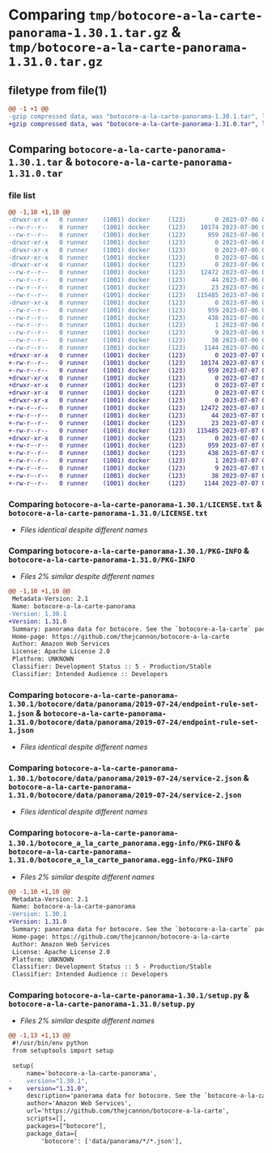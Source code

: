 # Comparing `tmp/botocore-a-la-carte-panorama-1.30.1.tar.gz` & `tmp/botocore-a-la-carte-panorama-1.31.0.tar.gz`

## filetype from file(1)

```diff
@@ -1 +1 @@
-gzip compressed data, was "botocore-a-la-carte-panorama-1.30.1.tar", last modified: Thu Jul  6 01:45:17 2023, max compression
+gzip compressed data, was "botocore-a-la-carte-panorama-1.31.0.tar", last modified: Fri Jul  7 01:44:09 2023, max compression
```

## Comparing `botocore-a-la-carte-panorama-1.30.1.tar` & `botocore-a-la-carte-panorama-1.31.0.tar`

### file list

```diff
@@ -1,18 +1,18 @@
-drwxr-xr-x   0 runner    (1001) docker     (123)        0 2023-07-06 01:45:17.330996 botocore-a-la-carte-panorama-1.30.1/
--rw-r--r--   0 runner    (1001) docker     (123)    10174 2023-07-06 01:45:17.000000 botocore-a-la-carte-panorama-1.30.1/LICENSE.txt
--rw-r--r--   0 runner    (1001) docker     (123)      959 2023-07-06 01:45:17.330996 botocore-a-la-carte-panorama-1.30.1/PKG-INFO
-drwxr-xr-x   0 runner    (1001) docker     (123)        0 2023-07-06 01:45:17.330996 botocore-a-la-carte-panorama-1.30.1/botocore/
-drwxr-xr-x   0 runner    (1001) docker     (123)        0 2023-07-06 01:45:17.330996 botocore-a-la-carte-panorama-1.30.1/botocore/data/
-drwxr-xr-x   0 runner    (1001) docker     (123)        0 2023-07-06 01:45:17.330996 botocore-a-la-carte-panorama-1.30.1/botocore/data/panorama/
-drwxr-xr-x   0 runner    (1001) docker     (123)        0 2023-07-06 01:45:17.330996 botocore-a-la-carte-panorama-1.30.1/botocore/data/panorama/2019-07-24/
--rw-r--r--   0 runner    (1001) docker     (123)    12472 2023-07-06 01:44:40.000000 botocore-a-la-carte-panorama-1.30.1/botocore/data/panorama/2019-07-24/endpoint-rule-set-1.json
--rw-r--r--   0 runner    (1001) docker     (123)       44 2023-07-06 01:44:40.000000 botocore-a-la-carte-panorama-1.30.1/botocore/data/panorama/2019-07-24/examples-1.json
--rw-r--r--   0 runner    (1001) docker     (123)       23 2023-07-06 01:44:40.000000 botocore-a-la-carte-panorama-1.30.1/botocore/data/panorama/2019-07-24/paginators-1.json
--rw-r--r--   0 runner    (1001) docker     (123)   115485 2023-07-06 01:44:40.000000 botocore-a-la-carte-panorama-1.30.1/botocore/data/panorama/2019-07-24/service-2.json
-drwxr-xr-x   0 runner    (1001) docker     (123)        0 2023-07-06 01:45:17.330996 botocore-a-la-carte-panorama-1.30.1/botocore_a_la_carte_panorama.egg-info/
--rw-r--r--   0 runner    (1001) docker     (123)      959 2023-07-06 01:45:17.000000 botocore-a-la-carte-panorama-1.30.1/botocore_a_la_carte_panorama.egg-info/PKG-INFO
--rw-r--r--   0 runner    (1001) docker     (123)      438 2023-07-06 01:45:17.000000 botocore-a-la-carte-panorama-1.30.1/botocore_a_la_carte_panorama.egg-info/SOURCES.txt
--rw-r--r--   0 runner    (1001) docker     (123)        1 2023-07-06 01:45:17.000000 botocore-a-la-carte-panorama-1.30.1/botocore_a_la_carte_panorama.egg-info/dependency_links.txt
--rw-r--r--   0 runner    (1001) docker     (123)        9 2023-07-06 01:45:17.000000 botocore-a-la-carte-panorama-1.30.1/botocore_a_la_carte_panorama.egg-info/top_level.txt
--rw-r--r--   0 runner    (1001) docker     (123)       38 2023-07-06 01:45:17.330996 botocore-a-la-carte-panorama-1.30.1/setup.cfg
--rw-r--r--   0 runner    (1001) docker     (123)     1144 2023-07-06 01:45:17.000000 botocore-a-la-carte-panorama-1.30.1/setup.py
+drwxr-xr-x   0 runner    (1001) docker     (123)        0 2023-07-07 01:44:09.151520 botocore-a-la-carte-panorama-1.31.0/
+-rw-r--r--   0 runner    (1001) docker     (123)    10174 2023-07-07 01:44:08.000000 botocore-a-la-carte-panorama-1.31.0/LICENSE.txt
+-rw-r--r--   0 runner    (1001) docker     (123)      959 2023-07-07 01:44:09.151520 botocore-a-la-carte-panorama-1.31.0/PKG-INFO
+drwxr-xr-x   0 runner    (1001) docker     (123)        0 2023-07-07 01:44:09.151520 botocore-a-la-carte-panorama-1.31.0/botocore/
+drwxr-xr-x   0 runner    (1001) docker     (123)        0 2023-07-07 01:44:09.151520 botocore-a-la-carte-panorama-1.31.0/botocore/data/
+drwxr-xr-x   0 runner    (1001) docker     (123)        0 2023-07-07 01:44:09.151520 botocore-a-la-carte-panorama-1.31.0/botocore/data/panorama/
+drwxr-xr-x   0 runner    (1001) docker     (123)        0 2023-07-07 01:44:09.151520 botocore-a-la-carte-panorama-1.31.0/botocore/data/panorama/2019-07-24/
+-rw-r--r--   0 runner    (1001) docker     (123)    12472 2023-07-07 01:43:28.000000 botocore-a-la-carte-panorama-1.31.0/botocore/data/panorama/2019-07-24/endpoint-rule-set-1.json
+-rw-r--r--   0 runner    (1001) docker     (123)       44 2023-07-07 01:43:28.000000 botocore-a-la-carte-panorama-1.31.0/botocore/data/panorama/2019-07-24/examples-1.json
+-rw-r--r--   0 runner    (1001) docker     (123)       23 2023-07-07 01:43:28.000000 botocore-a-la-carte-panorama-1.31.0/botocore/data/panorama/2019-07-24/paginators-1.json
+-rw-r--r--   0 runner    (1001) docker     (123)   115485 2023-07-07 01:43:28.000000 botocore-a-la-carte-panorama-1.31.0/botocore/data/panorama/2019-07-24/service-2.json
+drwxr-xr-x   0 runner    (1001) docker     (123)        0 2023-07-07 01:44:09.151520 botocore-a-la-carte-panorama-1.31.0/botocore_a_la_carte_panorama.egg-info/
+-rw-r--r--   0 runner    (1001) docker     (123)      959 2023-07-07 01:44:09.000000 botocore-a-la-carte-panorama-1.31.0/botocore_a_la_carte_panorama.egg-info/PKG-INFO
+-rw-r--r--   0 runner    (1001) docker     (123)      438 2023-07-07 01:44:09.000000 botocore-a-la-carte-panorama-1.31.0/botocore_a_la_carte_panorama.egg-info/SOURCES.txt
+-rw-r--r--   0 runner    (1001) docker     (123)        1 2023-07-07 01:44:09.000000 botocore-a-la-carte-panorama-1.31.0/botocore_a_la_carte_panorama.egg-info/dependency_links.txt
+-rw-r--r--   0 runner    (1001) docker     (123)        9 2023-07-07 01:44:09.000000 botocore-a-la-carte-panorama-1.31.0/botocore_a_la_carte_panorama.egg-info/top_level.txt
+-rw-r--r--   0 runner    (1001) docker     (123)       38 2023-07-07 01:44:09.151520 botocore-a-la-carte-panorama-1.31.0/setup.cfg
+-rw-r--r--   0 runner    (1001) docker     (123)     1144 2023-07-07 01:44:08.000000 botocore-a-la-carte-panorama-1.31.0/setup.py
```

### Comparing `botocore-a-la-carte-panorama-1.30.1/LICENSE.txt` & `botocore-a-la-carte-panorama-1.31.0/LICENSE.txt`

 * *Files identical despite different names*

### Comparing `botocore-a-la-carte-panorama-1.30.1/PKG-INFO` & `botocore-a-la-carte-panorama-1.31.0/PKG-INFO`

 * *Files 2% similar despite different names*

```diff
@@ -1,10 +1,10 @@
 Metadata-Version: 2.1
 Name: botocore-a-la-carte-panorama
-Version: 1.30.1
+Version: 1.31.0
 Summary: panorama data for botocore. See the `botocore-a-la-carte` package for more info.
 Home-page: https://github.com/thejcannon/botocore-a-la-carte
 Author: Amazon Web Services
 License: Apache License 2.0
 Platform: UNKNOWN
 Classifier: Development Status :: 5 - Production/Stable
 Classifier: Intended Audience :: Developers
```

### Comparing `botocore-a-la-carte-panorama-1.30.1/botocore/data/panorama/2019-07-24/endpoint-rule-set-1.json` & `botocore-a-la-carte-panorama-1.31.0/botocore/data/panorama/2019-07-24/endpoint-rule-set-1.json`

 * *Files identical despite different names*

### Comparing `botocore-a-la-carte-panorama-1.30.1/botocore/data/panorama/2019-07-24/service-2.json` & `botocore-a-la-carte-panorama-1.31.0/botocore/data/panorama/2019-07-24/service-2.json`

 * *Files identical despite different names*

### Comparing `botocore-a-la-carte-panorama-1.30.1/botocore_a_la_carte_panorama.egg-info/PKG-INFO` & `botocore-a-la-carte-panorama-1.31.0/botocore_a_la_carte_panorama.egg-info/PKG-INFO`

 * *Files 2% similar despite different names*

```diff
@@ -1,10 +1,10 @@
 Metadata-Version: 2.1
 Name: botocore-a-la-carte-panorama
-Version: 1.30.1
+Version: 1.31.0
 Summary: panorama data for botocore. See the `botocore-a-la-carte` package for more info.
 Home-page: https://github.com/thejcannon/botocore-a-la-carte
 Author: Amazon Web Services
 License: Apache License 2.0
 Platform: UNKNOWN
 Classifier: Development Status :: 5 - Production/Stable
 Classifier: Intended Audience :: Developers
```

### Comparing `botocore-a-la-carte-panorama-1.30.1/setup.py` & `botocore-a-la-carte-panorama-1.31.0/setup.py`

 * *Files 2% similar despite different names*

```diff
@@ -1,13 +1,13 @@
 #!/usr/bin/env python
 from setuptools import setup
 
 setup(
     name='botocore-a-la-carte-panorama',
-    version="1.30.1",
+    version="1.31.0",
     description='panorama data for botocore. See the `botocore-a-la-carte` package for more info.',
     author='Amazon Web Services',
     url='https://github.com/thejcannon/botocore-a-la-carte',
     scripts=[],
     packages=["botocore"],
     package_data={
         'botocore': ['data/panorama/*/*.json'],
```

